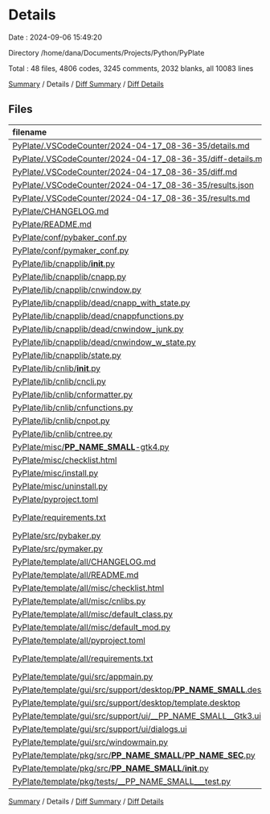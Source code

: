 # Details

Date : 2024-09-06 15:49:20

Directory /home/dana/Documents/Projects/Python/PyPlate

Total : 48 files,  4806 codes, 3245 comments, 2032 blanks, all 10083 lines

[Summary](results.md) / Details / [Diff Summary](diff.md) / [Diff Details](diff-details.md)

## Files
| filename | language | code | comment | blank | total |
| :--- | :--- | ---: | ---: | ---: | ---: |
| [PyPlate/.VSCodeCounter/2024-04-17_08-36-35/details.md](/PyPlate/.VSCodeCounter/2024-04-17_08-36-35/details.md) | Markdown | 48 | 0 | 6 | 54 |
| [PyPlate/.VSCodeCounter/2024-04-17_08-36-35/diff-details.md](/PyPlate/.VSCodeCounter/2024-04-17_08-36-35/diff-details.md) | Markdown | 9 | 0 | 6 | 15 |
| [PyPlate/.VSCodeCounter/2024-04-17_08-36-35/diff.md](/PyPlate/.VSCodeCounter/2024-04-17_08-36-35/diff.md) | Markdown | 12 | 0 | 7 | 19 |
| [PyPlate/.VSCodeCounter/2024-04-17_08-36-35/results.json](/PyPlate/.VSCodeCounter/2024-04-17_08-36-35/results.json) | JSON | 1 | 0 | 0 | 1 |
| [PyPlate/.VSCodeCounter/2024-04-17_08-36-35/results.md](/PyPlate/.VSCodeCounter/2024-04-17_08-36-35/results.md) | Markdown | 39 | 0 | 7 | 46 |
| [PyPlate/CHANGELOG.md](/PyPlate/CHANGELOG.md) | Markdown | 1 | 0 | 0 | 1 |
| [PyPlate/README.md](/PyPlate/README.md) | Markdown | 285 | 0 | 84 | 369 |
| [PyPlate/conf/pybaker_conf.py](/PyPlate/conf/pybaker_conf.py) | Python | 154 | 2 | 5 | 161 |
| [PyPlate/conf/pymaker_conf.py](/PyPlate/conf/pymaker_conf.py) | Python | 326 | 200 | 80 | 606 |
| [PyPlate/lib/cnapplib/__init__.py](/PyPlate/lib/cnapplib/__init__.py) | Python | 3 | 8 | 3 | 14 |
| [PyPlate/lib/cnapplib/cnapp.py](/PyPlate/lib/cnapplib/cnapp.py) | Python | 152 | 116 | 80 | 348 |
| [PyPlate/lib/cnapplib/cnwindow.py](/PyPlate/lib/cnapplib/cnwindow.py) | Python | 72 | 65 | 45 | 182 |
| [PyPlate/lib/cnapplib/dead/cnapp_with_state.py](/PyPlate/lib/cnapplib/dead/cnapp_with_state.py) | Python | 162 | 178 | 94 | 434 |
| [PyPlate/lib/cnapplib/dead/cnappfunctions.py](/PyPlate/lib/cnapplib/dead/cnappfunctions.py) | Python | 61 | 45 | 34 | 140 |
| [PyPlate/lib/cnapplib/dead/cnwindow_junk.py](/PyPlate/lib/cnapplib/dead/cnwindow_junk.py) | Python | 0 | 347 | 100 | 447 |
| [PyPlate/lib/cnapplib/dead/cnwindow_w_state.py](/PyPlate/lib/cnapplib/dead/cnwindow_w_state.py) | Python | 289 | 185 | 127 | 601 |
| [PyPlate/lib/cnapplib/state.py](/PyPlate/lib/cnapplib/state.py) | Python | 8 | 21 | 2 | 31 |
| [PyPlate/lib/cnlib/__init__.py](/PyPlate/lib/cnlib/__init__.py) | Python | 3 | 8 | 3 | 14 |
| [PyPlate/lib/cnlib/cncli.py](/PyPlate/lib/cnlib/cncli.py) | Python | 110 | 87 | 46 | 243 |
| [PyPlate/lib/cnlib/cnformatter.py](/PyPlate/lib/cnlib/cnformatter.py) | Python | 16 | 18 | 10 | 44 |
| [PyPlate/lib/cnlib/cnfunctions.py](/PyPlate/lib/cnlib/cnfunctions.py) | Python | 267 | 125 | 125 | 517 |
| [PyPlate/lib/cnlib/cnpot.py](/PyPlate/lib/cnlib/cnpot.py) | Python | 325 | 218 | 123 | 666 |
| [PyPlate/lib/cnlib/cntree.py](/PyPlate/lib/cnlib/cntree.py) | Python | 291 | 192 | 126 | 609 |
| [PyPlate/misc/__PP_NAME_SMALL__-gtk4.py](/PyPlate/misc/__PP_NAME_SMALL__-gtk4.py) | Python | 71 | 53 | 48 | 172 |
| [PyPlate/misc/checklist.html](/PyPlate/misc/checklist.html) | HTML | 27 | 12 | 8 | 47 |
| [PyPlate/misc/install.py](/PyPlate/misc/install.py) | Python | 27 | 31 | 17 | 75 |
| [PyPlate/misc/uninstall.py](/PyPlate/misc/uninstall.py) | Python | 22 | 33 | 19 | 74 |
| [PyPlate/pyproject.toml](/PyPlate/pyproject.toml) | TOML | 38 | 12 | 5 | 55 |
| [PyPlate/requirements.txt](/PyPlate/requirements.txt) | pip requirements | 0 | 0 | 1 | 1 |
| [PyPlate/src/pybaker.py](/PyPlate/src/pybaker.py) | Python | 660 | 595 | 319 | 1,574 |
| [PyPlate/src/pymaker.py](/PyPlate/src/pymaker.py) | Python | 562 | 374 | 275 | 1,211 |
| [PyPlate/template/all/CHANGELOG.md](/PyPlate/template/all/CHANGELOG.md) | Markdown | 8 | 0 | 2 | 10 |
| [PyPlate/template/all/README.md](/PyPlate/template/all/README.md) | Markdown | 81 | 0 | 15 | 96 |
| [PyPlate/template/all/misc/checklist.html](/PyPlate/template/all/misc/checklist.html) | HTML | 27 | 12 | 8 | 47 |
| [PyPlate/template/all/misc/cnlibs.py](/PyPlate/template/all/misc/cnlibs.py) | Python | 14 | 12 | 10 | 36 |
| [PyPlate/template/all/misc/default_class.py](/PyPlate/template/all/misc/default_class.py) | Python | 38 | 47 | 29 | 114 |
| [PyPlate/template/all/misc/default_mod.py](/PyPlate/template/all/misc/default_mod.py) | Python | 28 | 32 | 25 | 85 |
| [PyPlate/template/all/pyproject.toml](/PyPlate/template/all/pyproject.toml) | TOML | 21 | 10 | 5 | 36 |
| [PyPlate/template/all/requirements.txt](/PyPlate/template/all/requirements.txt) | pip requirements | 0 | 0 | 1 | 1 |
| [PyPlate/template/gui/src/appmain.py](/PyPlate/template/gui/src/appmain.py) | Python | 49 | 40 | 25 | 114 |
| [PyPlate/template/gui/src/support/desktop/__PP_NAME_SMALL__.desktop](/PyPlate/template/gui/src/support/desktop/__PP_NAME_SMALL__.desktop) | Desktop | 10 | 8 | 3 | 21 |
| [PyPlate/template/gui/src/support/desktop/template.desktop](/PyPlate/template/gui/src/support/desktop/template.desktop) | Desktop | 10 | 8 | 3 | 21 |
| [PyPlate/template/gui/src/support/ui/__PP_NAME_SMALL__Gtk3.ui](/PyPlate/template/gui/src/support/ui/__PP_NAME_SMALL__Gtk3.ui) | XML | 211 | 2 | 1 | 214 |
| [PyPlate/template/gui/src/support/ui/dialogs.ui](/PyPlate/template/gui/src/support/ui/dialogs.ui) | XML | 124 | 1 | 1 | 126 |
| [PyPlate/template/gui/src/windowmain.py](/PyPlate/template/gui/src/windowmain.py) | Python | 102 | 64 | 51 | 217 |
| [PyPlate/template/pkg/src/__PP_NAME_SMALL__/__PP_NAME_SEC__.py](/PyPlate/template/pkg/src/__PP_NAME_SMALL__/__PP_NAME_SEC__.py) | Python | 28 | 33 | 25 | 86 |
| [PyPlate/template/pkg/src/__PP_NAME_SMALL__/__init__.py](/PyPlate/template/pkg/src/__PP_NAME_SMALL__/__init__.py) | Python | 3 | 8 | 3 | 14 |
| [PyPlate/template/pkg/tests/__PP_NAME_SMALL___test.py](/PyPlate/template/pkg/tests/__PP_NAME_SMALL___test.py) | Python | 11 | 43 | 20 | 74 |

[Summary](results.md) / Details / [Diff Summary](diff.md) / [Diff Details](diff-details.md)